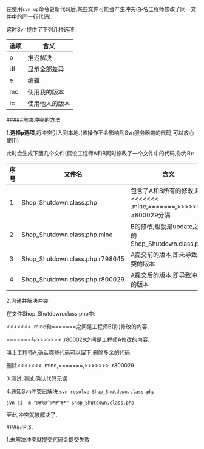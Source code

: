 在使用```svn up```命令更新代码后,某些文件可能会产生冲突(多名工程师修改了同一文件中的同一行代码).

这时Svn提供了下列几种选项:

选项|含义
----|----
 p  |推迟解决
df  |显示全部差异
 e  |编辑
mc  |使用我的版本
tc  |使用他人的版本

#####解决冲突的方法

1.**选择p选项**,将冲突引入到本地.(该操作不会影响到Svn服务器端的代码,可以放心使用)

此时会生成下面几个文件(假设工程师A和B同时修改了一个文件中的代码,你为B):

序号|           文件名               |   含义
----|--------------------------------|-----------------------------------------------------------------
  1 |Shop_Shutdown.class.php         |包含了A和B所有的修改,以<<<<<<< .mine,=======,>>>>>>> .r800029分隔
  2 |Shop_Shutdown.class.php.mine    |B的修改,也就是update之前的Shop_Shutdown.class.php 
  3 |Shop_Shutdown.class.php.r798645 |A提交前的版本,即未导致冲突的版本
  4 |Shop_Shutdown.class.php.r800029 |A提交后的版本,即导致冲突的版本

2.沟通并解决冲突

在文件Shop_Shutdown.class.php中:

<<<<<<< .mine和=======之间是工程师B(你)修改的内容,

=======与>>>>>>> .r800029之间是工程师A修改的内容.

叫上工程师A,确认哪些代码可以留下,删除多余的代码.

删除<<<<<<< .mine,=======,>>>>>>> .r800029

3.测试,测试,确认代码无误

4.通知Svn冲突已解决
```svn resolve Shop_Shutdown.class.php```

```svn ci -m "@#%@^@*#^#*" Shop_Shutdown.class.php```

至此,冲突就被解决了.

#####P.S.

1.未解决冲突就提交代码会提交失败


